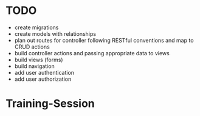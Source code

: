 # TODO
* create migrations 
* create models with relationships
* plan out routes for controller following RESTful conventions and map to CRUD actions
* build controller actions and passing appropriate data to views 
* build views (forms)
* build navigation
* add user authentication
* add user authorization

# Training-Session
